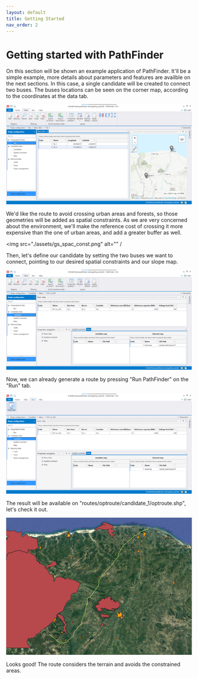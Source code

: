 ```yaml
---
layout: default
title: Getting Started
nav_order: 2
---
```


# Getting started with PathFinder

On this section will be shown an example application of PathFinder. It'll be a simple example, more details about parameters and features are availble on the next sections. In this case, a single candidate will be created to connect two buses. The buses locations can be seen on the corner map, according to the coordinates at the data tab.

<img src="./assets/gs_buses.png" alt="" />

We'd like the route to avoid crossing urban areas and forests, so those geometries will be added as spatial constraints. As we are very concerned about the environment, we'll make the reference cost of crossing it more expensive than the one of urban areas, and add a greater buffer as well. 

<img src="./assets/gs_spac_const.png" alt="" /


Then, let's define our candidate by setting the two buses we want to connect, pointing to our desired spatial constraints and our slope map.

<img src="./assets/gs_cand.png" alt="" />

Now, we can already generate a route by pressing "Run PathFinder" on the "Run" tab.

<img src="./assets/gs_run.png" alt="" />

The result will be available on "routes/optroute/candidate_1/optroute.shp", let's check it out.

<img src="./assets/gs_route.png" alt="" />

Looks good! The route considers the terrain and avoids the constrained areas.
